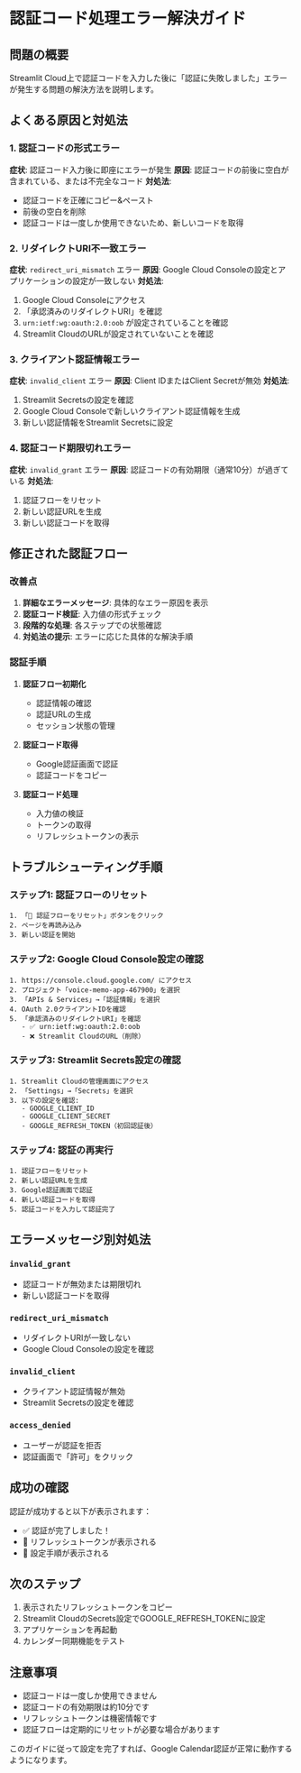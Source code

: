 # 認証コード処理エラー解決ガイド

## 問題の概要
Streamlit Cloud上で認証コードを入力した後に「認証に失敗しました」エラーが発生する問題の解決方法を説明します。

## よくある原因と対処法

### 1. 認証コードの形式エラー
**症状**: 認証コード入力後に即座にエラーが発生
**原因**: 認証コードの前後に空白が含まれている、または不完全なコード
**対処法**:
- 認証コードを正確にコピー&ペースト
- 前後の空白を削除
- 認証コードは一度しか使用できないため、新しいコードを取得

### 2. リダイレクトURI不一致エラー
**症状**: `redirect_uri_mismatch` エラー
**原因**: Google Cloud Consoleの設定とアプリケーションの設定が一致しない
**対処法**:
1. Google Cloud Consoleにアクセス
2. 「承認済みのリダイレクトURI」を確認
3. `urn:ietf:wg:oauth:2.0:oob` が設定されていることを確認
4. Streamlit CloudのURLが設定されていないことを確認

### 3. クライアント認証情報エラー
**症状**: `invalid_client` エラー
**原因**: Client IDまたはClient Secretが無効
**対処法**:
1. Streamlit Secretsの設定を確認
2. Google Cloud Consoleで新しいクライアント認証情報を生成
3. 新しい認証情報をStreamlit Secretsに設定

### 4. 認証コード期限切れエラー
**症状**: `invalid_grant` エラー
**原因**: 認証コードの有効期限（通常10分）が過ぎている
**対処法**:
1. 認証フローをリセット
2. 新しい認証URLを生成
3. 新しい認証コードを取得

## 修正された認証フロー

### 改善点
1. **詳細なエラーメッセージ**: 具体的なエラー原因を表示
2. **認証コード検証**: 入力値の形式チェック
3. **段階的な処理**: 各ステップでの状態確認
4. **対処法の提示**: エラーに応じた具体的な解決手順

### 認証手順
1. **認証フロー初期化**
   - 認証情報の確認
   - 認証URLの生成
   - セッション状態の管理

2. **認証コード取得**
   - Google認証画面で認証
   - 認証コードをコピー

3. **認証コード処理**
   - 入力値の検証
   - トークンの取得
   - リフレッシュトークンの表示

## トラブルシューティング手順

### ステップ1: 認証フローのリセット
```
1. 「🔄 認証フローをリセット」ボタンをクリック
2. ページを再読み込み
3. 新しい認証を開始
```

### ステップ2: Google Cloud Console設定の確認
```
1. https://console.cloud.google.com/ にアクセス
2. プロジェクト「voice-memo-app-467900」を選択
3. 「APIs & Services」→「認証情報」を選択
4. OAuth 2.0クライアントIDを確認
5. 「承認済みのリダイレクトURI」を確認
   - ✅ urn:ietf:wg:oauth:2.0:oob
   - ❌ Streamlit CloudのURL（削除）
```

### ステップ3: Streamlit Secrets設定の確認
```
1. Streamlit Cloudの管理画面にアクセス
2. 「Settings」→「Secrets」を選択
3. 以下の設定を確認:
   - GOOGLE_CLIENT_ID
   - GOOGLE_CLIENT_SECRET
   - GOOGLE_REFRESH_TOKEN（初回認証後）
```

### ステップ4: 認証の再実行
```
1. 認証フローをリセット
2. 新しい認証URLを生成
3. Google認証画面で認証
4. 新しい認証コードを取得
5. 認証コードを入力して認証完了
```

## エラーメッセージ別対処法

### `invalid_grant`
- 認証コードが無効または期限切れ
- 新しい認証コードを取得

### `redirect_uri_mismatch`
- リダイレクトURIが一致しない
- Google Cloud Consoleの設定を確認

### `invalid_client`
- クライアント認証情報が無効
- Streamlit Secretsの設定を確認

### `access_denied`
- ユーザーが認証を拒否
- 認証画面で「許可」をクリック

## 成功の確認

認証が成功すると以下が表示されます：
- ✅ 認証が完了しました！
- 🔑 リフレッシュトークンが表示される
- 📝 設定手順が表示される

## 次のステップ

1. 表示されたリフレッシュトークンをコピー
2. Streamlit CloudのSecrets設定でGOOGLE_REFRESH_TOKENに設定
3. アプリケーションを再起動
4. カレンダー同期機能をテスト

## 注意事項

- 認証コードは一度しか使用できません
- 認証コードの有効期限は約10分です
- リフレッシュトークンは機密情報です
- 認証フローは定期的にリセットが必要な場合があります

このガイドに従って設定を完了すれば、Google Calendar認証が正常に動作するようになります。

